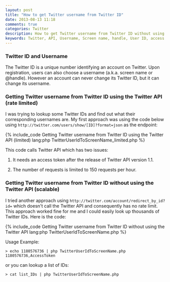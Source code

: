 ```yaml
---
layout: post
title: "How to get Twitter username from Twitter ID"
date: 2013-08-13 11:18
comments: true
categories: Twitter
description: How to get Twitter username from Twitter ID without using the Twitter API
keywords: Twitter, API, Username, Screen name, handle, User ID, access token, rate limit, redirect_by_id
---
```


### Twitter ID and Username

The Twitter ID is a unique number identifying an account on Twitter. 
Upon registration, users can also choose a username (a.k.a. screen name or @handle).
However an account can never change its Twitter ID, but it can change its username.


### Getting Twitter username from Twitter ID using the Twitter API (rate limited)

I was trying to lookup some Twitter IDs and find out what their corresponding usernames are. My first approach was using the code below using 
`http://twitter.com/users/show/[ID]?format=json` as the endpoint:

{% include_code Getting Twitter username from Twitter ID using the Twitter API (limited) lang:php TwitterUserIdToScreenName_limited.php %}

This code calls Twitter API which has two issues:

1. It needs an access token after the release of Twitter API version 1.1.

2. The number of requests is limited to 150 requests per hour.

### Getting Twitter username from Twitter ID without using the Twitter API (scalable)

I tried another approach using `http://twitter.com/account/redirect_by_id?id=` which doesn't call the Twitter API and consequently has no rate limit. This approach worked fine for me and I could easily look up thousands of Twitter IDs. Here is the code:

{% include_code Getting Twitter username from Twitter ID without using the Twitter API lang:php TwitterUserIdToScreenName.php %}

Usage Example:

```
> echo 1180576736 | php TwitterUserIdToScreenName.php
1180576736,AccessToken
```
or you can lookup a list of IDs:

```
> cat list_IDs | php TwitterUserIdToScreenName.php
```


